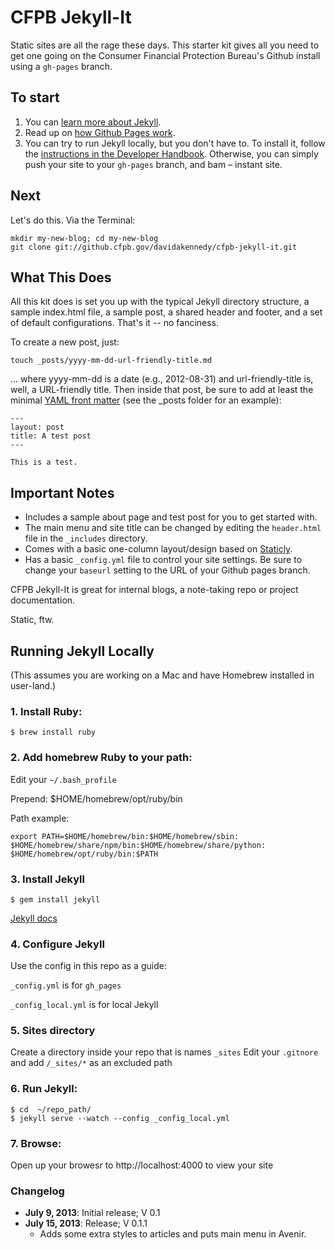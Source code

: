 # CFPB Jekyll-It

Static sites are all the rage these days. This starter kit gives all you need to get one going on the Consumer Financial Protection Bureau's Github install using a ```gh-pages``` branch.

## To start

1. You can [learn more about Jekyll](http://jekyllrb.com/).
2. Read up on [how Github Pages work](http://pages.github.com/).
3. You can try to run Jekyll locally, but you don't have to. To install it, follow the [instructions in the Developer Handbook](https://github.cfpb.gov/pages/cfpb/handbook/edit-me.html). Otherwise, you can simply push your site to your ```gh-pages``` branch, and bam – instant site.

## Next

Let's do this. Via the Terminal:

    mkdir my-new-blog; cd my-new-blog
    git clone git://github.cfpb.gov/davidakennedy/cfpb-jekyll-it.git

## What This Does 

All this kit does is set you up with the typical Jekyll directory structure, a sample index.html file, a sample post, a shared header and footer, and a set of default configurations. That's it -- no fanciness.

To create a new post, just:

    touch _posts/yyyy-mm-dd-url-friendly-title.md

... where yyyy-mm-dd is a date (e.g., 2012-08-31) and url-friendly-title is, well, a URL-friendly title.  Then inside that post, be sure to add at least the minimal [YAML front matter](http://jekyllrb.com/docs/frontmatter/) (see the _posts folder for an example):

    ---
    layout: post
    title: A test post
    ---

    This is a test.

## Important Notes

* Includes a sample about page and test post for you to get started with.
* The main menu and site title can be changed by editing the ```header.html``` file in the ```_includes``` directory.
* Comes with a basic one-column layout/design based on [Staticly](https://github.cfpb.gov/davidakennedy/staticly).
* Has a basic ```_config.yml``` file to control your site settings. Be sure to change your ```baseurl``` setting to the URL of your Github pages branch.

CFPB Jekyll-It is great for internal blogs, a note-taking repo or project documentation.

Static, ftw.

## Running Jekyll Locally

(This assumes you are working on a Mac and have Homebrew installed in user-land.)

### 1. Install Ruby:

```
$ brew install ruby
```

### 2. Add homebrew Ruby to your path:

Edit your `~/.bash_profile`

Prepend: $HOME/homebrew/opt/ruby/bin

Path example:

```
export PATH=$HOME/homebrew/bin:$HOME/homebrew/sbin:
$HOME/homebrew/share/npm/bin:$HOME/homebrew/share/python:
$HOME/homebrew/opt/ruby/bin:$PATH
```

### 3. Install Jekyll

```
$ gem install jekyll
```

[Jekyll docs](http://jekyllrb.com/docs/home/)

### 4. Configure Jekyll

Use the config in this repo as a guide:

`_config.yml` is for `gh_pages`

`_config_local.yml` is for local Jekyll

### 5. Sites directory

Create a directory inside your repo that is names `_sites`
Edit your `.gitnore` and add `/_sites/*` as an excluded path

### 6. Run Jekyll:

```
$ cd  ~/repo_path/
$ jekyll serve --watch --config _config_local.yml
```
### 7. Browse:

Open up your browesr to http://localhost:4000 to view your site

### Changelog

* **July 9, 2013**: Initial release; V 0.1
* **July 15, 2013**: Release; V 0.1.1
  - Adds some extra styles to articles and puts main menu in Avenir.